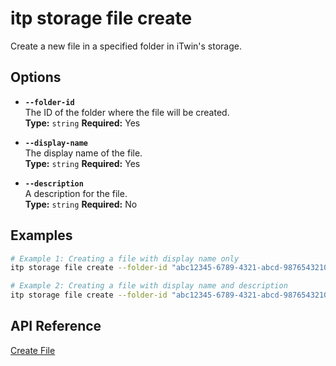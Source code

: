 # itp storage file create

Create a new file in a specified folder in iTwin's storage.

## Options

- **`--folder-id`**  
  The ID of the folder where the file will be created.  
  **Type:** `string` **Required:** Yes

- **`--display-name`**  
  The display name of the file.  
  **Type:** `string` **Required:** Yes

- **`--description`**  
  A description for the file.  
  **Type:** `string` **Required:** No

## Examples

```bash
# Example 1: Creating a file with display name only
itp storage file create --folder-id "abc12345-6789-4321-abcd-9876543210ef" --display-name "design.dwg"

# Example 2: Creating a file with display name and description
itp storage file create --folder-id "abc12345-6789-4321-abcd-9876543210ef" --display-name "model.ifc" --description "Model file for the building design"
```

## API Reference

[Create File](https://developer.bentley.com/apis/storage/operations/create-file/)
